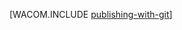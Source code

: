 <properties linkid="develop-dotnet-publishing-with-git" urlDisplayName="Publicando do controle do código-fonte em sites do Azure" pageTitle="Publicando do controle do código-fonte em sites do Azure" metaKeywords="Azure site GitHub, Azure site GitHub, Azure site Git, Azure site CodePlex, Azure site publicação contínua, BitBucket, Dropbox, GitHub, Mercurial" description="Aprenda a usar Git para publicar um site do Azure e habilite a implantação contínua em Bitbucket, CodePlex, Dropbox, GitHub ou Mercurial." metaCanonical="" services="web-sites" documentationCenter=".NET" title="" authors="" solutions="" manager="" editor="" />





[WACOM.INCLUDE [publishing-with-git](../includes/publishing-with-git.md)]

